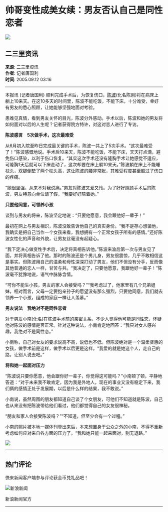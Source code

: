 # 帅哥变性成美女续：男友否认自己是同性恋者

![](//n.sinaimg.cn/sinakd10203/358/w179h179/20200407/2e40-irtymmw7857041.jpg)

## 二三里资讯

**来源**: 二三里资讯  
**作者**: 记者唐国利  
**时间**: 2005.09.12 03:16  

---

本报讯 (记者唐国利) 顺利完成手术后，为恢复伤口，[陈波](http://news.sina.com.cn/s/2005-09-10/05236906402s.shtml)(化名陈刚)将在病床上躺上10来天。在这10多天的时间里，陈波不能吃饭，不能下床，十分难受，幸好有男友的悉心照顾，让她能够坚强地面对考验。

患难见真情，看到男友关怀的目光，陈波分外感动。手术以后，陈波和她的男友将如何面对以后的人生呢？记者获得院方特许，对这对恋人进行了专访。

**陈波感言　5次做手术，这次最难受**

从6月初入院至昨日完成最关键的手术，陈波一共上了5次手术。“这次最难受了！”陈波感慨地说。手术后10来天，陈波不能吃饭，不能下床，天天打点滴，避免伤口感染，以利于伤口恢复。“其实这次手术还没有隆胸手术让她感觉不适应，可隆胸1天后就可以下床走动了，这次却要在床上躺10来天。”陈波躺在床上不能睡枕头，双腿倒垫了两个枕头高，这让陈波的腰非常胀，其难受程度甚至超过了伤口的疼痛。

“她很坚强，从来不对我说痛。”男友对陈波又爱又怜。为了好好照顾手术后的陈波，男友特意向单位请了假，“我要好好陪着她。”

**只要他同意，可领养小孩**

谈到与男友的将来，陈波坚定地说：“只要他愿意，我会跟他好一辈子！”

最初在网上与男友相识，陈波没敢告诉他自己的真实身份。“我不是存心想骗他，我确实是把自己当作一个女孩来看，我想拥有一个正常女孩子所有的感情。”还好陈波女性化的声音和外貌，让男友丝毫没有起疑心。

“我下定决心做变性手术后，决定将真相告诉他。”陈波来渝后第一次与男友见了面，并将真相告诉了他。那时的陈波还是个男儿身，男友很震惊，几乎不敢相信这是事实。但陈波用自己的温柔和母性深深打动了男友，他们不但没有分手，反而像其他普通的恋人一样，甘苦与共。“我决定了，只要他愿意，我跟他好一辈子！”陈波毫不犹豫地说，语气中脉脉含情。

“可你不能生小孩，男友的家人会接受吗？”“我考虑过了，他家里有几个兄弟姐妹，相对而言，父母一定要抱亲孙子的愿望没有那么强烈，只要他同意，我们就去领养一个小孩，组成的家庭一样让人羡慕。”

**男友说法　我绝对不是同性恋者**

对于男友小南(化名)在陈波手术前的亲密关系，不少人觉得他可能是同性恋，怀疑他对陈波的感情是否正常。针对这种说法，小南肯定地回答：“我只对女人感兴趣，我绝对不是同性恋。”

小南称，自己对女友的要求说高不高，说低也不低。但陈波绝对是一个温柔贤惠的女孩，做手术前是这样，做手术以后更是这样。“我爱的就是她这个人，走自己的路，让别人说去吧。”

**将和她一起面对压力**

“陈波说只要你愿意，他会跟你好一辈子，你觉得这可能吗？”小南顿了顿，平静地答道：“对于未来我不敢肯定，因为我是外地人，现在的事业又没有稳定下来，我们俩的感情正处于发展期，以后是什么样的结果，我不敢说。”

小南说，虽然周围的朋友都知道自己谈了个女朋友，可他们不知道就是陈波，自己也从来没有把陈波带给他们看过，他们都觉得自己的女友很神秘。

“朋友和家人会接受陈波吗？”“不知道，但至少会有一个过程。”

小南的照片被本地一媒体刊登出来后，本来想置身于公众之外的小南，不得不重新考虑如何应对来自各方面的压力了。“我和她只能一起来面对，别无退路。”

![](//n.sinaimg.cn/default/2fb77759/20151125/320X320.png)

--- 

## 热门评论

快来新闻客户端参与评论获金币兑礼品吧！

![新浪新闻](https://n.sinaimg.cn/default/80905340/20200331/sinalogo.png)

新浪新闻官方  

---
